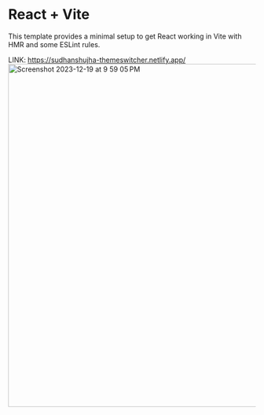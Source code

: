 # React + Vite

This template provides a minimal setup to get React working in Vite with HMR and some ESLint rules.

LINK: https://sudhanshujha-themeswitcher.netlify.app/
<img width="698" alt="Screenshot 2023-12-19 at 9 59 05 PM" src="https://github.com/SudhanshuDTU/React_ThemeSwitcher/assets/116909414/e5e3ecbc-526a-44bb-a81e-6ce96ceba0d1">

